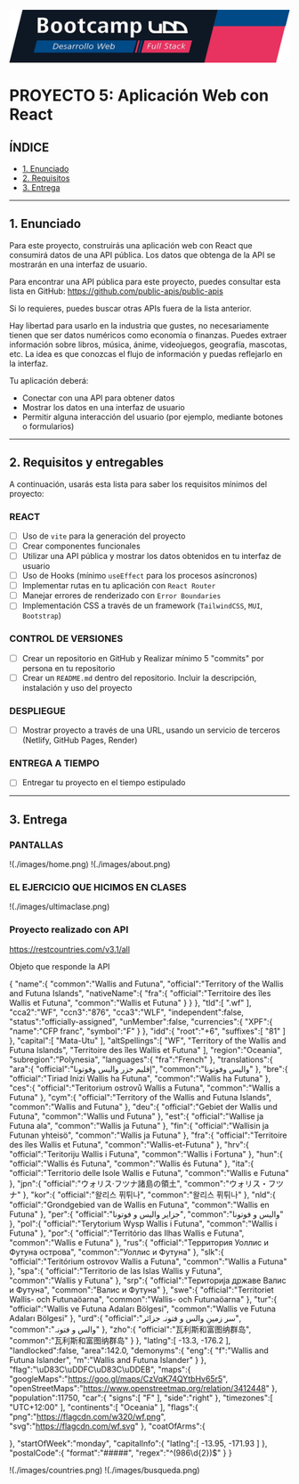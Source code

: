 ![Banner](./images/banner.png)

# PROYECTO 5: Aplicación Web con React

## **ÍNDICE**

* [1. Enunciado](#1-Enunciado)
* [2. Requisitos](#2-requisitos-y-entregables)
* [3. Entrega](#3-entrega)

****

## 1. Enunciado

Para este proyecto, construirás una aplicación web con React que consumirá datos de una API pública. Los datos que obtenga de la API se mostrarán en una interfaz de usuario.

Para encontrar una API pública para este proyecto, puedes consultar esta lista en GitHub: https://github.com/public-apis/public-apis

Si lo requieres, puedes buscar otras APIs fuera de la lista anterior.

Hay libertad para usarlo en la industria que gustes, no necesariamente tienen que ser datos numéricos como economía o finanzas. Puedes extraer información sobre libros, música, ánime, videojuegos, geografía, mascotas, etc. La idea es que conozcas el flujo de información y puedas reflejarlo en la interfaz.


Tu aplicación deberá:

- Conectar con una API para obtener datos
- Mostrar los datos en una interfaz de usuario
- Permitir alguna interacción del usuario (por ejemplo, mediante botones o formularios)

****

## 2. Requisitos y entregables

A continuación, usarás esta lista para saber los requisitos mínimos del proyecto:

### REACT

- [ ] Uso de `vite` para la generación del proyecto
- [ ] Crear componentes funcionales
- [ ] Utilizar una API pública y mostrar los datos obtenidos en tu interfaz de usuario
- [ ] Uso de Hooks (mínimo `useEffect` para los procesos asíncronos)
- [ ] Implementar rutas en tu aplicación con `React Router`
- [ ] Manejar errores de renderizado con `Error Boundaries`
- [ ] Implementación CSS a través de un framework (`TailwindCSS`, `MUI`, `Bootstrap`)

### CONTROL DE VERSIONES
- [ ] Crear un repositorio en GitHub y Realizar mínimo 5 "commits" por persona en tu repositorio
- [ ] Crear un `README.md` dentro del repositorio. Incluir la descripción, instalación y uso del proyecto

### DESPLIEGUE
- [ ] Mostrar proyecto a través de una URL, usando un servicio de terceros (Netlify, GitHub Pages, Render)

### ENTREGA A TIEMPO
- [ ] Entregar tu proyecto en el tiempo estipulado

****

## 3. Entrega

### PANTALLAS

!(./images/home.png)
!(./images/about.png)

### EL EJERCICIO QUE HICIMOS EN CLASES

!(./images/ultimaclase.png)

### Proyecto realizado con API 

https://restcountries.com/v3.1/all

Objeto que responde la API

{
   "name":{
      "common":"Wallis and Futuna",
      "official":"Territory of the Wallis and Futuna Islands",
      "nativeName":{
         "fra":{
            "official":"Territoire des îles Wallis et Futuna",
            "common":"Wallis et Futuna"
         }
      }
   },
   "tld":[
      ".wf"
   ],
   "cca2":"WF",
   "ccn3":"876",
   "cca3":"WLF",
   "independent":false,
   "status":"officially-assigned",
   "unMember":false,
   "currencies":{
      "XPF":{
         "name":"CFP franc",
         "symbol":"₣"
      }
   },
   "idd":{
      "root":"+6",
      "suffixes":[
         "81"
      ]
   },
   "capital":[
      "Mata-Utu"
   ],
   "altSpellings":[
      "WF",
      "Territory of the Wallis and Futuna Islands",
      "Territoire des îles Wallis et Futuna"
   ],
   "region":"Oceania",
   "subregion":"Polynesia",
   "languages":{
      "fra":"French"
   },
   "translations":{
      "ara":{
         "official":"إقليم جزر واليس وفوتونا",
         "common":"واليس وفوتونا"
      },
      "bre":{
         "official":"Tiriad Inizi Wallis ha Futuna",
         "common":"Wallis ha Futuna"
      },
      "ces":{
         "official":"Teritorium ostrovů Wallis a Futuna",
         "common":"Wallis a Futuna"
      },
      "cym":{
         "official":"Territory of the Wallis and Futuna Islands",
         "common":"Wallis and Futuna"
      },
      "deu":{
         "official":"Gebiet der Wallis und Futuna",
         "common":"Wallis und Futuna"
      },
      "est":{
         "official":"Wallise ja Futuna ala",
         "common":"Wallis ja Futuna"
      },
      "fin":{
         "official":"Wallisin ja Futunan yhteisö",
         "common":"Wallis ja Futuna"
      },
      "fra":{
         "official":"Territoire des îles Wallis et Futuna",
         "common":"Wallis-et-Futuna"
      },
      "hrv":{
         "official":"Teritoriju Wallis i Futuna",
         "common":"Wallis i Fortuna"
      },
      "hun":{
         "official":"Wallis és Futuna",
         "common":"Wallis és Futuna"
      },
      "ita":{
         "official":"Territorio delle Isole Wallis e Futuna",
         "common":"Wallis e Futuna"
      },
      "jpn":{
         "official":"ウォリス·フツナ諸島の領土",
         "common":"ウォリス・フツナ"
      },
      "kor":{
         "official":"왈리스 퓌튀나",
         "common":"왈리스 퓌튀나"
      },
      "nld":{
         "official":"Grondgebied van de Wallis en Futuna",
         "common":"Wallis en Futuna"
      },
      "per":{
         "official":"جزایر والیس و فوتونا",
         "common":"والیس و فوتونا"
      },
      "pol":{
         "official":"Terytorium Wysp Wallis i Futuna",
         "common":"Wallis i Futuna"
      },
      "por":{
         "official":"Território das Ilhas Wallis e Futuna",
         "common":"Wallis e Futuna"
      },
      "rus":{
         "official":"Территория Уоллис и Футуна острова",
         "common":"Уоллис и Футуна"
      },
      "slk":{
         "official":"Teritórium ostrovov Wallis a Futuna",
         "common":"Wallis a Futuna"
      },
      "spa":{
         "official":"Territorio de las Islas Wallis y Futuna",
         "common":"Wallis y Futuna"
      },
      "srp":{
         "official":"Територија државе Валис и Футуна",
         "common":"Валис и Футуна"
      },
      "swe":{
         "official":"Territoriet Wallis- och Futunaöarna",
         "common":"Wallis- och Futunaöarna"
      },
      "tur":{
         "official":"Wallis ve Futuna Adaları Bölgesi",
         "common":"Wallis ve Futuna Adaları Bölgesi"
      },
      "urd":{
         "official":"سر زمینِ والس و فتونہ جزائر",
         "common":"والس و فتونہ"
      },
      "zho":{
         "official":"瓦利斯和富图纳群岛",
         "common":"瓦利斯和富图纳群岛"
      }
   },
   "latlng":[
      -13.3,
      -176.2
   ],
   "landlocked":false,
   "area":142.0,
   "demonyms":{
      "eng":{
         "f":"Wallis and Futuna Islander",
         "m":"Wallis and Futuna Islander"
      }
   },
   "flag":"\uD83C\uDDFC\uD83C\uDDEB",
   "maps":{
      "googleMaps":"https://goo.gl/maps/CzVqK74QYtbHv65r5",
      "openStreetMaps":"https://www.openstreetmap.org/relation/3412448"
   },
   "population":11750,
   "car":{
      "signs":[
         "F"
      ],
      "side":"right"
   },
   "timezones":[
      "UTC+12:00"
   ],
   "continents":[
      "Oceania"
   ],
   "flags":{
      "png":"https://flagcdn.com/w320/wf.png",
      "svg":"https://flagcdn.com/wf.svg"
   },
   "coatOfArms":{
      
   },
   "startOfWeek":"monday",
   "capitalInfo":{
      "latlng":[
         -13.95,
         -171.93
      ]
   },
   "postalCode":{
      "format":"#####",
      "regex":"^(986\\d{2})$"
   }
}

!(./images/countries.png)
!(./images/busqueda.png)
